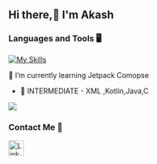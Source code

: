 ## Hi there,👋 I'm Akash

### Languages and Tools 🖥️ 

[![My Skills](https://skillicons.dev/icons?i=kotlin,java,c,androidstudio,github&theme=light)](https://skillicons.dev)

 🌱 I’m currently learning  Jetpack Comopse 
- 🧪 INTERMEDIATE - XML ,Kotlin,Java,C

![](https://komarev.com/ghpvc/?username=AkashMadanu&style=flat-square)


### Contact Me 📱

[<img src='https://img.shields.io/badge/linkedin-%230077B5.svg?style=for-the-badge&logo=linkedin&logoColor=white' alt='Linkedin' height='30'>](https://www.linkedin.com/in/akash-madanu/)

